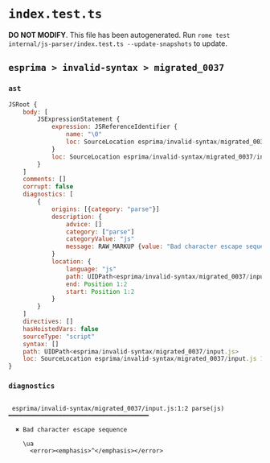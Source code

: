 # `index.test.ts`

**DO NOT MODIFY**. This file has been autogenerated. Run `rome test internal/js-parser/index.test.ts --update-snapshots` to update.

## `esprima > invalid-syntax > migrated_0037`

### `ast`

```javascript
JSRoot {
	body: [
		JSExpressionStatement {
			expression: JSReferenceIdentifier {
				name: "\0"
				loc: SourceLocation esprima/invalid-syntax/migrated_0037/input.js 1:0-1:3 (\0)
			}
			loc: SourceLocation esprima/invalid-syntax/migrated_0037/input.js 1:0-1:3
		}
	]
	comments: []
	corrupt: false
	diagnostics: [
		{
			origins: [{category: "parse"}]
			description: {
				advice: []
				category: ["parse"]
				categoryValue: "js"
				message: RAW_MARKUP {value: "Bad character escape sequence"}
			}
			location: {
				language: "js"
				path: UIDPath<esprima/invalid-syntax/migrated_0037/input.js>
				end: Position 1:2
				start: Position 1:2
			}
		}
	]
	directives: []
	hasHoistedVars: false
	sourceType: "script"
	syntax: []
	path: UIDPath<esprima/invalid-syntax/migrated_0037/input.js>
	loc: SourceLocation esprima/invalid-syntax/migrated_0037/input.js 1:0-2:0
}
```

### `diagnostics`

```

 esprima/invalid-syntax/migrated_0037/input.js:1:2 parse(js) ━━━━━━━━━━━━━━━━━━━━━━━━━━━━━━━━━━━━━━━

  ✖ Bad character escape sequence

    \ua
      <error><emphasis>^</emphasis></error>


```
